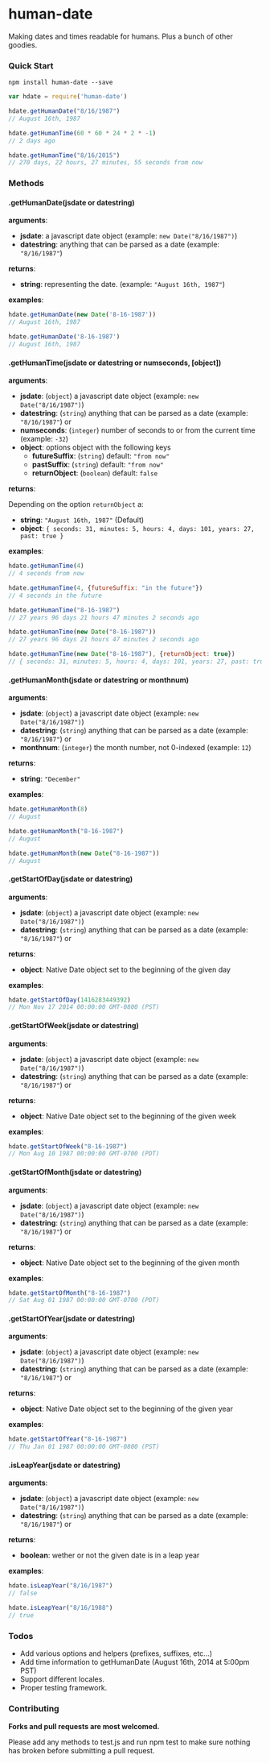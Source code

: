 # human-date

Making dates and times readable for humans. Plus a bunch of other goodies.

### Quick Start

```shell
npm install human-date --save
```

```js
var hdate = require('human-date')

hdate.getHumanDate("8/16/1987")
// August 16th, 1987

hdate.getHumanTime(60 * 60 * 24 * 2 * -1)
// 2 days ago

hdate.getHumanTime("8/16/2015")
// 270 days, 22 hours, 27 minutes, 55 seconds from now
```

### Methods

#### .getHumanDate(jsdate or datestring)

__arguments__: 

- __jsdate__: a javascript date object (example: `new Date("8/16/1987")`)
- __datestring__: anything that can be parsed as a date (example: `"8/16/1987"`)

__returns__: 

- __string__: representing the date. (example: `"August 16th, 1987"`)

__examples__:

```js
hdate.getHumanDate(new Date('8-16-1987'))
// August 16th, 1987

hdate.getHumanDate('8-16-1987')
// August 16th, 1987
```

#### .getHumanTime(jsdate or datestring or numseconds, [object])

__arguments__: 

- __jsdate__: (`object`) a javascript date object (example: `new Date("8/16/1987")`)
- __datestring__: (`string`) anything that can be parsed as a date (example: `"8/16/1987"`) or
- __numseconds__: (`integer`) number of seconds to or from the current time (example: `-32`)
- __object__: options object with the following keys
    - __futureSuffix__: (`string`) default: `"from now"`
    - __pastSuffix__: (`string`) default: `"from now"`
    - __returnObject__: (`boolean`) default: `false`

__returns__: 

Depending on the option `returnObject` a:

- __string__: `"August 16th, 1987"` (Default)
- __object__: `{ seconds: 31, minutes: 5, hours: 4, days: 101, years: 27, past: true }`

__examples__:

```js
hdate.getHumanTime(4)
// 4 seconds from now

hdate.getHumanTime(4, {futureSuffix: "in the future"})
// 4 seconds in the future

hdate.getHumanTime("8-16-1987")
// 27 years 96 days 21 hours 47 minutes 2 seconds ago

hdate.getHumanTime(new Date("8-16-1987"))
// 27 years 96 days 21 hours 47 minutes 2 seconds ago

hdate.getHumanTime(new Date("8-16-1987"), {returnObject: true})
// { seconds: 31, minutes: 5, hours: 4, days: 101, years: 27, past: true }
```

#### .getHumanMonth(jsdate or datestring or monthnum)

__arguments__: 

- __jsdate__: (`object`) a javascript date object (example: `new Date("8/16/1987")`)
- __datestring__: (`string`) anything that can be parsed as a date (example: `"8/16/1987"`) or
- __monthnum__: (`integer`) the month number, not 0-indexed (example: `12`)

__returns__: 

- __string__: `"December"`

__examples__:

```js
hdate.getHumanMonth(8)
// August

hdate.getHumanMonth("8-16-1987")
// August

hdate.getHumanMonth(new Date("8-16-1987"))
// August
```

#### .getStartOfDay(jsdate or datestring)

__arguments__: 

- __jsdate__: (`object`) a javascript date object (example: `new Date("8/16/1987")`)
- __datestring__: (`string`) anything that can be parsed as a date (example: `"8/16/1987"`) or

__returns__: 

- __object__: Native Date object set to the beginning of the given day

__examples__:

```js
hdate.getStartOfDay(1416283449392)
// Mon Nov 17 2014 00:00:00 GMT-0800 (PST)
```

#### .getStartOfWeek(jsdate or datestring)

__arguments__: 

- __jsdate__: (`object`) a javascript date object (example: `new Date("8/16/1987")`)
- __datestring__: (`string`) anything that can be parsed as a date (example: `"8/16/1987"`) or

__returns__: 

- __object__: Native Date object set to the beginning of the given week

__examples__:

```js
hdate.getStartOfWeek("8-16-1987")
// Mon Aug 10 1987 00:00:00 GMT-0700 (PDT)
```

#### .getStartOfMonth(jsdate or datestring)

__arguments__: 

- __jsdate__: (`object`) a javascript date object (example: `new Date("8/16/1987")`)
- __datestring__: (`string`) anything that can be parsed as a date (example: `"8/16/1987"`) or

__returns__: 

- __object__: Native Date object set to the beginning of the given month

__examples__:

```js
hdate.getStartOfMonth("8-16-1987")
// Sat Aug 01 1987 00:00:00 GMT-0700 (PDT)
```

#### .getStartOfYear(jsdate or datestring)

__arguments__: 

- __jsdate__: (`object`) a javascript date object (example: `new Date("8/16/1987")`)
- __datestring__: (`string`) anything that can be parsed as a date (example: `"8/16/1987"`) or

__returns__: 

- __object__: Native Date object set to the beginning of the given year

__examples__:

```js
hdate.getStartOfYear("8-16-1987")
// Thu Jan 01 1987 00:00:00 GMT-0800 (PST)
```

#### .isLeapYear(jsdate or datestring)

__arguments__: 

- __jsdate__: (`object`) a javascript date object (example: `new Date("8/16/1987")`)
- __datestring__: (`string`) anything that can be parsed as a date (example: `"8/16/1987"`) or

__returns__: 

- __boolean__: wether or not the given date is in a leap year

__examples__:

```js
hdate.isLeapYear("8/16/1987")
// false

hdate.isLeapYear("8/16/1988")
// true
```

### Todos

- Add various options and helpers (prefixes, suffixes, etc...)
- Add time information to getHumanDate (August 16th, 2014 at 5:00pm PST)
- Support different locales.
- Proper testing framework.

### Contributing

__Forks and pull requests are most welcomed.__

Please add any methods to test.js and run npm test to make sure nothing has broken before submitting a pull request. 
